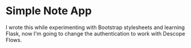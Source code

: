 # Simple Note App

I wrote this while experimenting with Bootstrap stylesheets and learning Flask, now I'm going to change the authentication to work with Descope Flows.
